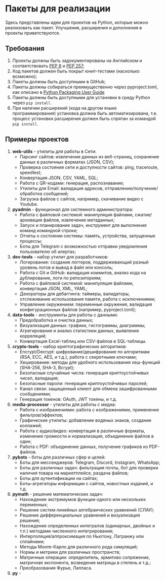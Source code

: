 # Пакеты для реализации

Здесь представлены идеи для проектов на Python, которые можно реализовать как пакет. Улучшения, расширения и дополнения в проекты приветствуются.

## Требования

1. Проекты должны быть задокументированы на Английском и соответствовать [PEP 8](https://peps.python.org/pep-0008/) и [PEP 257](https://peps.python.org/pep-0257/);
2. Код пакетов должен быть покрыт юнит-тестами (насколько возможно);
3. Пакеты должны быть доступными в GitHub;
4. Пакеты должны собираться преимущественно через pyproject.toml, как описано в [Python Packaging User Guide](https://packaging.python.org/en/latest/)
5. Пакеты должны быть доступными для установки в среду Python через ```pip install```.
6. При наличии расширений (кода на другом языке программирования) установка должна быть автоматизирована, т.е. процесс установки расширения должен быть спрятан за командой ```pip install```.

## Примеры проектов

1. **web-utils** - утилиты для работы в Сети:
    - Парсинг сайтов: извлечение данных из веб-страниц, сохранение данных в различных форматах (JSON, CSV);
    - Проверка состояния сети и доступности сайтов: ping, traceroute, speedtest;
    - Конвертация JSON, CSV, YAML, SQL;
    - Работа с QR-кодами: генерация, распознавание;
    - Утилиты для Email: валидация адресов, отправление/получение/обработка сообщений;
    - Загрузка файлов с сайтов, например, скачивание видео с Youtube.
2. **pyadmin** - функционал для системного администратора:
    - Работа с файловой системой: манипуляция файлами, сжатие/архивация файлов, извлечение метаданных;
    - Запуск и планирование задач, инструмент для выполнения команд командной строки;
    - Отчеты о состоянии системы: память, устройства, запущенные процессы;
    - Боты для Telegram c возможностью отправки уведомления пользователю об алертах;
3. **dev-tools** - набор утилит для разработчиков:
    - Логирование: создание логгеров, поддерживающий разный уровень логов и вывод в файл или консоль;
    - Работа с Git и GitHub: валидация коммитов, анализ кода на дублирование, логи по репозиториям;
    - Работа с файловой системой: манипуляция файлами, конвертация JSON, XML, YAML;
    - Декораторы для дебаггинга: таймеры, валидаторы, отслеживание использования памяти, работа с исключениями;
    - Управление окружением: переменные окружения, валидация конфигурационных файлов (например, pyproject.toml);
4. **data-tools** - инструменты для работы с данными:
    - Предобработка и очистка данных;
    - Визуализация данных: графики, гистограммы, диаграммы;
    - Агрегирование и анализ статистики данных, выявление корреляций;
    - Конвертация Excel-таблиц или CSV-файлов в SQL-таблицы.
5. **crypto-tools** - набор криптографических алгоритмов:
    - Encrypt/Decrypt: шифрование/дешифрование по алгоритмам (RSA, ECC, AES, и т.д.), работа с секретными ключами;
    - Хеширование: методы для удобного использования хеш-функций (SHA-256, SHA-3, Bcrypt);
    - Безопасные случайные числа: генерация криптоустойчивых чисел, валидация;
    - Безопасные пароли: генерация криптоустойчивых паролей;
    - Канал связи: защищенный клиент для обмена зашифрованными сообщениями;
    - Генерация токенов: OAuth, JWT токены, и т.д.
6. **media-processor** - утилиты для работы с медиа:
    - Работа с изображениями: работа с изображениями, применение фильтров/эффектов;
    - Графические утилиты: добавление водяных знаков, создание коллажей;
    - Работа с аудио/видео: конвертация в различные форматы, изменение громкости и нормализация, объединение файлов в один;
    - Работа с PDF: объединение данных, получение графиков из PDF-файлов.
7. **pybots** - боты для различных сфер и целей:
    - Боты для мессенджеров: Telegram, Discord, Instagram, WhatsApp;
    - Боты для различных задач: фильтрация почты, бот для проверки наличия товара на маркетплейсе, раздача файлов;
    - Боты для аутентификации на сайтах;
    - Боты-агрегаторы информации с сайтов, новостных изданий, и т.д.
8. **pymath** - решение математических задач:
    - Нахождение экстремумов функции одного или нескольких переменных;
    - Решение систем линейных алгебраических уравнений (СЛАУ);
    - Решение дифференциальных уравнений и визуализация решения;
    - Нахождение определенных интегралов (одинарных, двойных и т.п.) методами численного интегрирования;
    - Интерполяция/аппроксимация по Ньютону, Лагранжу или сплайнами;
    - Методы Монте-Карло для различного рода симуляций;
    - Нормы и метрики для различных пространств;
    - Матричные операции: определитель, эрмитово сопряжение, матричная экспонента, возведение матрицы в степень и т.д.;
    - Преобразования Фурье, Лапласа.
9. **py** - 
